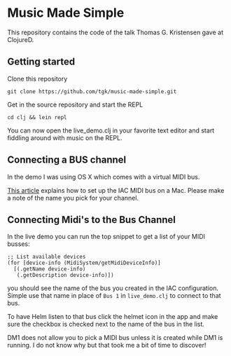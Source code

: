 # Music Made Simple

This repository contains the code of the talk Thomas G. Kristensen gave at ClojureD.

## Getting started

Clone this repository

```
git clone https://github.com/tgk/music-made-simple.git
```

Get in the source repository and start the REPL

```
cd clj && lein repl
```

You can now open the live_demo.clj in your favorite text editor and start fiddling around with music on the REPL.

## Connecting a BUS channel

In the demo I was using OS X which comes with a virtual MIDI bus.

[This article](https://help.ableton.com/hc/en-us/articles/209774225-Using-virtual-MIDI-buses) explains how to set up the IAC MIDI bus on a Mac. Please make a note of the name you pick for your channel.

## Connecting Midi's to the Bus Channel

In the live demo you can run the top snippet to get a list of your MIDI busses:

```
;; List available devices
(for [device-info (MidiSystem/getMidiDeviceInfo)]
  [(.getName device-info)
   (.getDescription device-info)])
```

you should see the name of the bus you created in the IAC configuration. Simple use that name in place of `Bus 1` in `live_demo.clj` to connect to that bus.

To have Helm listen to that bus click the helmet icon in the app and make sure the checkbox is checked next to the name of the bus in the list.

DM1 does not allow you to pick a MIDI bus unless it is created while DM1 is running. I do not know why but that took me a bit of time to discover!